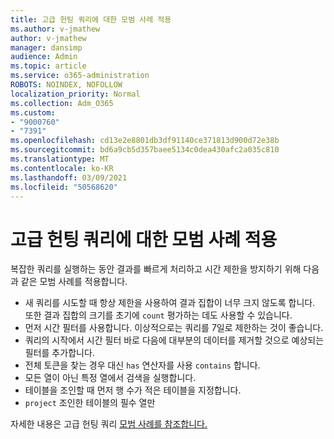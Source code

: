 ```yaml
---
title: 고급 헌팅 쿼리에 대한 모범 사례 적용
ms.author: v-jmathew
author: v-jmathew
manager: dansimp
audience: Admin
ms.topic: article
ms.service: o365-administration
ROBOTS: NOINDEX, NOFOLLOW
localization_priority: Normal
ms.collection: Adm_O365
ms.custom:
- "9000760"
- "7391"
ms.openlocfilehash: cd13e2e8801db3df91140ce371813d900d72e38b
ms.sourcegitcommit: bd6a9cb5d357baee5134c0dea430afc2a035c810
ms.translationtype: MT
ms.contentlocale: ko-KR
ms.lasthandoff: 03/09/2021
ms.locfileid: "50568620"
---
```

# <a name="apply-best-practices-for-advanced-hunting-queries"></a>고급 헌팅 쿼리에 대한 모범 사례 적용

복잡한 쿼리를 실행하는 동안 결과를 빠르게 처리하고 시간 제한을 방지하기 위해 다음과 같은 모범 사례를 적용합니다.

- 새 쿼리를 시도할 때 항상 제한을 사용하여 결과 집합이 너무 크지 않도록 합니다. 또한 결과 집합의 크기를 초기에 `count` 평가하는 데도 사용할 수 있습니다.
- 먼저 시간 필터를 사용합니다. 이상적으로는 쿼리를 7일로 제한하는 것이 좋습니다.
- 쿼리의 시작에서 시간 필터 바로 다음에 대부분의 데이터를 제거할 것으로 예상되는 필터를 추가합니다.
- 전체 토큰을 찾는 경우 대신 `has` 연산자를 사용 `contains` 합니다.
- 모든 열이 아닌 특정 열에서 검색을 실행합니다.
- 테이블을 조인할 때 먼저 행 수가 적은 테이블을 지정합니다.
- `project` 조인한 테이블의 필수 열만

자세한 내용은 고급 헌팅 쿼리 [모범 사례를 참조합니다.](https://go.microsoft.com/fwlink/?linkid=2144812)
